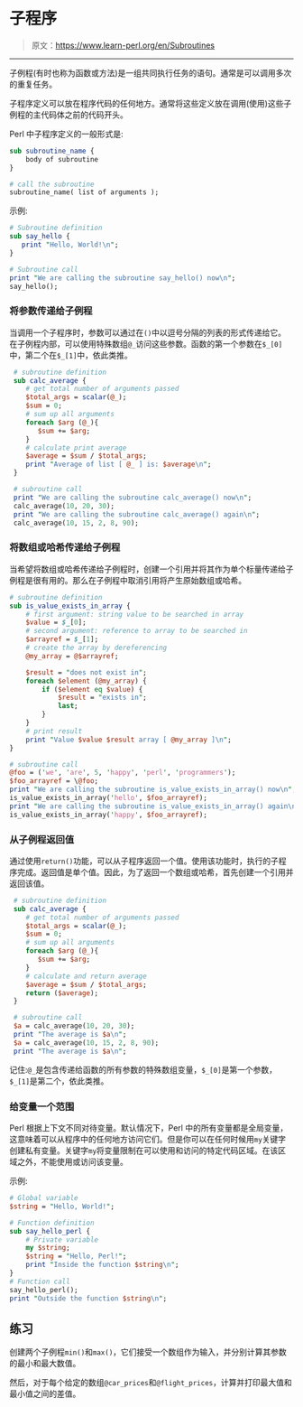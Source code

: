 # 子程序

> 原文：<https://www.learn-perl.org/en/Subroutines>

* * *

子例程(有时也称为函数或方法)是一组共同执行任务的语句。通常是可以调用多次的重复任务。

子程序定义可以放在程序代码的任何地方。通常将这些定义放在调用(使用)这些子例程的主代码体之前的代码开头。

Perl 中子程序定义的一般形式是:

```perl
sub subroutine_name {
    body of subroutine
}

# call the subroutine
subroutine_name( list of arguments ); 
```

示例:

```perl
# Subroutine definition
sub say_hello {
   print "Hello, World!\n";
}

# Subroutine call
print "We are calling the subroutine say_hello() now\n";
say_hello(); 
```

### 将参数传递给子例程

当调用一个子程序时，参数可以通过在`()`中以逗号分隔的列表的形式传递给它。在子例程内部，可以使用特殊数组`@_`访问这些参数。函数的第一个参数在`$_[0]`中，第二个在`$_[1]`中，依此类推。

```perl
 # subroutine definition
 sub calc_average {
    # get total number of arguments passed
    $total_args = scalar(@_);
    $sum = 0;
    # sum up all arguments
    foreach $arg (@_){
       $sum += $arg;
    }
    # calculate print average
    $average = $sum / $total_args;
    print "Average of list [ @_ ] is: $average\n";
 }

 # subroutine call
 print "We are calling the subroutine calc_average() now\n";
 calc_average(10, 20, 30);
 print "We are calling the subroutine calc_average() again\n";
 calc_average(10, 15, 2, 8, 90); 
```

### 将数组或哈希传递给子例程

当希望将数组或哈希传递给子例程时，创建一个引用并将其作为单个标量传递给子例程是很有用的。那么在子例程中取消引用将产生原始数组或哈希。

```perl
# subroutine definition
sub is_value_exists_in_array {
    # first argument: string value to be searched in array
    $value = $_[0];
    # second argument: reference to array to be searched in
    $arrayref = $_[1];
    # create the array by dereferencing
    @my_array = @$arrayref;

    $result = "does not exist in";
    foreach $element (@my_array) {
        if ($element eq $value) {
            $result = "exists in";
            last;
        }
    }
    # print result
    print "Value $value $result array [ @my_array ]\n";
}

# subroutine call
@foo = ('we', 'are', 5, 'happy', 'perl', 'programmers');
$foo_arrayref = \@foo;
print "We are calling the subroutine is_value_exists_in_array() now\n";
is_value_exists_in_array('hello', $foo_arrayref);
print "We are calling the subroutine is_value_exists_in_array() again\n";
is_value_exists_in_array('happy', $foo_arrayref); 
```

### 从子例程返回值

通过使用`return()`功能，可以从子程序返回一个值。使用该功能时，执行的子程序完成。返回值是单个值。因此，为了返回一个数组或哈希，首先创建一个引用并返回该值。

```perl
 # subroutine definition
 sub calc_average {
    # get total number of arguments passed
    $total_args = scalar(@_);
    $sum = 0;
    # sum up all arguments
    foreach $arg (@_){
       $sum += $arg;
    }
    # calculate and return average
    $average = $sum / $total_args;
    return ($average);
 }

 # subroutine call
 $a = calc_average(10, 20, 30);
 print "The average is $a\n";
 $a = calc_average(10, 15, 2, 8, 90);
 print "The average is $a\n"; 
```

记住:`@_`是包含传递给函数的所有参数的特殊数组变量，`$_[0]`是第一个参数，`$_[1]`是第二个，依此类推。

### 给变量一个范围

Perl 根据上下文不同对待变量。默认情况下，Perl 中的所有变量都是全局变量，这意味着可以从程序中的任何地方访问它们。但是你可以在任何时候用`my`关键字创建私有变量。关键字`my`将变量限制在可以使用和访问的特定代码区域。在该区域之外，不能使用或访问该变量。

示例:

```perl
# Global variable
$string = "Hello, World!";

# Function definition
sub say_hello_perl {
    # Private variable
    my $string;
    $string = "Hello, Perl!";
    print "Inside the function $string\n";
}
# Function call
say_hello_perl();
print "Outside the function $string\n"; 
```

## 练习

创建两个子例程`min()`和`max()`，它们接受一个数组作为输入，并分别计算其参数的最小和最大数值。

然后，对于每个给定的数组`@car_prices`和`@flight_prices`，计算并打印最大值和最小值之间的差值。